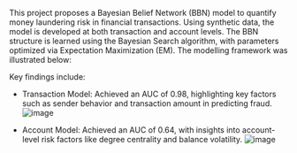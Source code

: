 This project proposes a Bayesian Belief Network (BBN) model to quantify money laundering risk in financial transactions. Using synthetic data, the model is developed at both transaction and account levels. The BBN structure is learned using the Bayesian Search algorithm, with parameters optimized via Expectation Maximization (EM).
The modelling framework was illustrated below:

Key findings include:

- Transaction Model: Achieved an AUC of 0.98, highlighting key factors such as sender behavior and transaction amount in predicting fraud.
 ![image](https://github.com/user-attachments/assets/03a2633a-7a4f-407f-835d-5c04fdde8384)

- Account Model: Achieved an AUC of 0.64, with insights into account-level risk factors like degree centrality and balance volatility.
![image](https://github.com/user-attachments/assets/64a5480e-b301-4e66-b921-9d290f4eda87)
